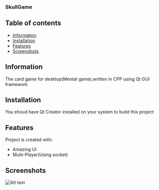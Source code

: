  ### SkullGame
## Table of contents
* [Information](#information)
* [Installation](#installation)
* [Features](#features)
* [Screenshots](#screenshot)
  
## Information
The card game for desktop(Mental game),written in CPP using Qt GUI framework
## Installation
You shoud have Qt Creator  installed on your system to build this project
## Features
Project is created with:
* Amazing UI
* Multi-Player(Using socket)
## Screenshots
![Alt text]("D:\boardUi.png" "Optional title")
